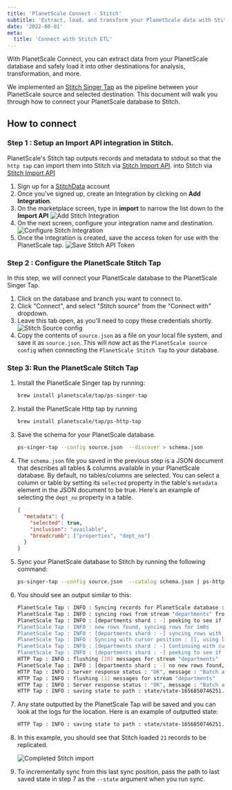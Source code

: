 ```yaml
---
title: 'PlanetScale Connect - Stitch'
subtitle: 'Extract, load, and transform your PlanetScale data with Stitch.'
date: '2022-08-01'
meta:
  title: 'Connect with Stitch ETL'
---
```


With PlanetScale Connect, you can extract data from your PlanetScale database and safely load it into other destinations for analysis, transformation, and more.

We implemented an [Stitch Singer Tap](https://stitchdata.com/) as the pipeline between your PlanetScale source and selected destination. This document will walk you through how to connect your PlanetScale database to Stitch.

## How to connect

### Step 1 : Setup an Import API integration in Stitch.

PlanetScale's Stitch tap outputs records and metadata to stdout so that the `http tap` can import them into Stitch via [Stitch Import API](https://www.stitchdata.com/docs/developers/import-api/).
into Stitch via [Stitch Import API](https://www.stitchdata.com/docs/developers/import-api/)

1. Sign up for a [StitchData](https://app.stitchdata.com/signup) account
2. Once you've signed up, create an Integration by clicking on **Add Integration**.
3. On the marketplace screen, type in **import** to narrow the list down to the **Import API**
   ![Add Stitch Integration](/assets/docs/integrations/stitch/integration.png)
4. On the next screen, configure your integration name and destination.
   ![Configure Stitch Integration](/assets/docs/integrations/stitch/configure.png)
5. Once the integration is created, save the access token for use with the PlanetScale tap.
   ![Save Stitch API Token](/assets/docs/integrations/stitch/api-token.png)

### Step 2 : Configure the PlanetScale Stitch Tap

In this step, we will connect your PlanetScale database to the PlanetScale Singer Tap.

1. Click on the database and branch you want to connect to.
2. Click "Connect", and select "Stitch source" from the "Connect with" dropdown.
3. Leave this tab open, as you'll need to copy these credentials shortly.
   ![Stitch Source config](/assets/docs/integrations/stitch/connect.png)
4. Copy the contents of `source.json` as a file on your local file system, and save it as `source.json`. This will now act
   as the `PlanetScale source config` when connecting the `PlanetScale Stitch Tap` to your database.

### Step 3: Run the PlanetScale Stitch Tap

1. Install the PlanetScale Singer tap by running:

   ```bash
   brew install planetscale/tap/ps-singer-tap
   ```

2. Install the PlanetScale Http tap by running

   ```bash
   brew install planetscale/tap/ps-http-tap
   ```

3. Save the schema for your PlanetScale database.

   ```bash
   ps-singer-tap --config source.json  --discover > schema.json
   ```

4. The `schema.json` file you saved in the previous step is a JSON document
   that describes all tables & columns available in your PlanetScale database. By default, no tables/columns are selected.
   You can select a column or table by setting its `selected` property in the table's `metadata` element in the JSON document to be true.
   Here's an example of selecting the `dept_no` property in a table.

   ```json
   {
     "metadata": {
       "selected": true,
       "inclusion": "available",
       "breadcrumb": ["properties", "dept_no"]
     }
   }
   ```

5. Sync your PlanetScale database to Stitch by running the following command:

   ```bash
   ps-singer-tap --config source.json  --catalog schema.json | ps-http-tap  --api-token $(cat access_token)
   ```

6. You should see an output similar to this:

   ```bash
   PlanetScale Tap : INFO : Syncing records for PlanetScale database : import-on-scaler
   PlanetScale Tap : INFO : syncing rows from stream "departments" from shard "-"
   PlanetScale Tap : INFO : [departments shard : -] peeking to see if there's any new rows
   PlanetScale Tap : INFO : new rows found, syncing rows for 1m0s
   PlanetScale Tap : INFO : [departments shard : -] syncing rows with cursor [shard:"-" keyspace:"import-on-scaler"]
   PlanetScale Tap : INFO : Syncing with cursor position : [], using last known PK : false, stop cursor is : [MySQL56/e42292e8-e28f-11ec-9c5b-d680f5d655b3:1-705,e4e20f06-e28f-11ec-8d20-8e7ac09cb64c:1-26,eba743a8-e28f-11ec-9227-62aa711d33c6:1-20]
   PlanetScale Tap : INFO : [departments shard : -] Continuing with cursor after server timeout
   PlanetScale Tap : INFO : [departments shard : -] peeking to see if there's any new rows
   HTTP Tap : INFO : flushing [20] messages for stream "departments"
   PlanetScale Tap : INFO : [departments shard : -] no new rows found, exiting
   HTTP Tap : INFO : Server response status : "OK", message : "Batch accepted"
   HTTP Tap : INFO : flushing [1] messages for stream "departments"
   HTTP Tap : INFO : Server response status : "OK", message : "Batch accepted"
   HTTP Tap : INFO : saving state to path : state/state-1656850746251.json
   ```

7. Any state outputted by the PlanetScale Tap will be saved and you can look at the logs for the location.
   Here is an example of outputted state:

   ```bash
   HTTP Tap : INFO : saving state to path : state/state-1656850746251.json
   ```

8. In this example, you should see that Stitch loaded `21` records to be replicated.

   ![Completed Stitch import](/assets/docs/integrations/stitch/success.png)

9. To incrementally sync from this last sync position, pass the path to last saved state in step 7 as the `--state` argument when you run sync.
